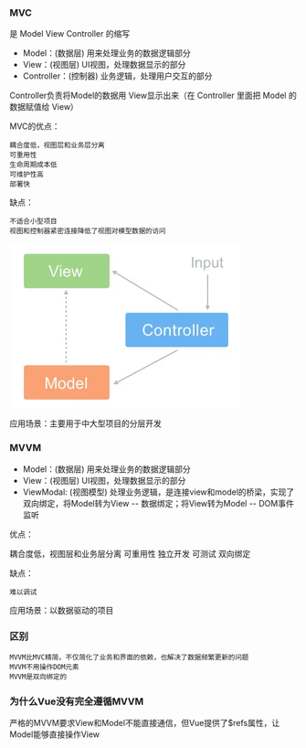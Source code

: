 ### MVC

是 Model View Controller 的缩写

- Model：(数据层) 用来处理业务的数据逻辑部分
- View：(视图层) UI视图，处理数据显示的部分
- Controller：(控制器) 业务逻辑，处理用户交互的部分

Controller负责将Model的数据用 View显示出来（在 Controller 里面把 Model 的数据赋值给 View）

MVC的优点：

    耦合度低，视图层和业务层分离
    可重用性
    生命周期成本低
    可维护性高
    部署快

缺点：

    不适合小型项目
    视图和控制器紧密连接降低了视图对模型数据的访问

![img](./img/MVC.png)

应用场景：主要用于中大型项目的分层开发

### MVVM

- Model：(数据层) 用来处理业务的数据逻辑部分
- View：(视图层) UI视图，处理数据显示的部分
- ViewModal: (视图模型) 处理业务逻辑，是连接view和model的桥梁，实现了双向绑定，将Model转为View -- 数据绑定；将View转为Model -- DOM事件监听

优点：

  耦合度低，视图层和业务层分离
  可重用性
  独立开发
  可测试
  双向绑定

缺点：

    难以调试

应用场景：以数据驱动的项目


### 区别

    MVVM比MVC精简，不仅简化了业务和界面的依赖，也解决了数据频繁更新的问题
    MVVM不用操作DOM元素
    MVVM是双向绑定的


### 为什么Vue没有完全遵循MVVM

  严格的MVVM要求View和Model不能直接通信，但Vue提供了$refs属性，让Model能够直接操作View